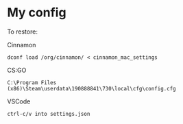 # My config
To restore:
    
Cinnamon   
    
    dconf load /org/cinnamon/ < cinnamon_mac_settings

CS:GO

    C:\Program Files (x86)\Steam\userdata\190888841\730\local\cfg\config.cfg

VSCode

    ctrl-c/v into settings.json